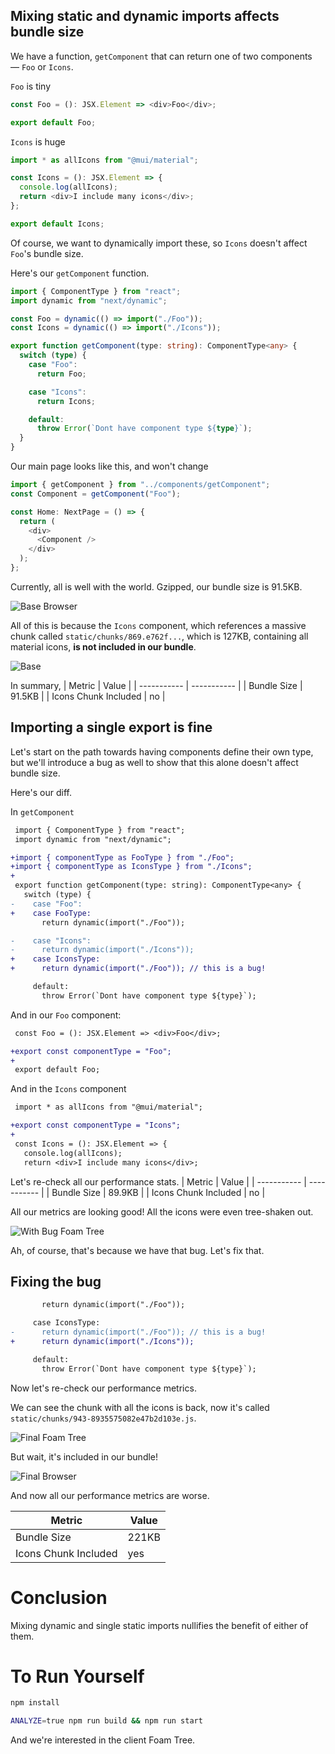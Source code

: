 ## Mixing static and dynamic imports affects bundle size

We have a function, `getComponent` that can return one of two components — `Foo` or `Icons`.

`Foo` is tiny
```typescript
const Foo = (): JSX.Element => <div>Foo</div>;

export default Foo;

```
`Icons` is huge
```typescript
import * as allIcons from "@mui/material";

const Icons = (): JSX.Element => {
  console.log(allIcons);
  return <div>I include many icons</div>;
};

export default Icons;
```

Of course, we want to dynamically import these, so `Icons` doesn't affect `Foo`'s bundle size.

Here's our `getComponent` function.
```typescript
import { ComponentType } from "react";
import dynamic from "next/dynamic";

const Foo = dynamic(() => import("./Foo"));
const Icons = dynamic(() => import("./Icons"));

export function getComponent(type: string): ComponentType<any> {
  switch (type) {
    case "Foo":
      return Foo;

    case "Icons":
      return Icons;

    default:
      throw Error(`Dont have component type ${type}`);
  }
}
```

Our main page looks like this, and won't change
```typescript
import { getComponent } from "../components/getComponent";
const Component = getComponent("Foo");

const Home: NextPage = () => {
  return (
    <div>
      <Component />
    </div>
  );
};
```

Currently, all is well with the world. Gzipped, our bundle size is 91.5KB.

![Base Browser](/demo-images/base-browser.png)

All of this is because the `Icons` component, which references a massive chunk called
`static/chunks/869.e762f...`, which is 127KB, containing all material icons, **is not included in our bundle**.

![Base](/demo-images/base.png)

In summary,
| Metric               | Value       |
| -----------          | ----------- |
| Bundle Size          | 91.5KB      |
| Icons Chunk Included | no          |

## Importing a single export is fine
Let's start on the path towards having components define their own type, but we'll introduce a
bug as well to show that this alone doesn't affect bundle size.

Here's our diff.

In `getComponent`
```diff
 import { ComponentType } from "react";
 import dynamic from "next/dynamic";

+import { componentType as FooType } from "./Foo";
+import { componentType as IconsType } from "./Icons";
+
 export function getComponent(type: string): ComponentType<any> {
   switch (type) {
-    case "Foo":
+    case FooType:
       return dynamic(import("./Foo"));

-    case "Icons":
-      return dynamic(import("./Icons"));
+    case IconsType:
+      return dynamic(import("./Foo")); // this is a bug!

     default:
       throw Error(`Dont have component type ${type}`);
```

And in our `Foo` component:
```diff
 const Foo = (): JSX.Element => <div>Foo</div>;

+export const componentType = "Foo";
+
 export default Foo;
```

And in the `Icons` component
```diff
 import * as allIcons from "@mui/material";

+export const componentType = "Icons";
+
 const Icons = (): JSX.Element => {
   console.log(allIcons);
   return <div>I include many icons</div>;
```

Let's re-check all our performance stats.
| Metric               | Value       |
| -----------          | ----------- |
| Bundle Size          | 89.9KB      |
| Icons Chunk Included | no          |

All our metrics are looking good! All the icons were even tree-shaken out.

![With Bug Foam Tree](/demo-images/with-bug-foam-tree.png)

Ah, of course, that's because we have that bug. Let's fix that.

## Fixing the bug

```diff
       return dynamic(import("./Foo"));

     case IconsType:
-      return dynamic(import("./Foo")); // this is a bug!
+      return dynamic(import("./Icons"));

     default:
       throw Error(`Dont have component type ${type}`);
```

Now let's re-check our performance metrics.

We can see the chunk with all the icons is back, now it's called
`static/chunks/943-8935575082e47b2d103e.js`.

![Final Foam Tree](/demo-images/final-foam-tree.png)

But wait, it's included in our bundle!

![Final Browser](/demo-images/final-browser.png)

And now all our performance metrics are worse.

| Metric               | Value       |
| -----------          | ----------- |
| Bundle Size          | 221KB       |
| Icons Chunk Included | yes         |


# Conclusion

Mixing dynamic and single static imports nullifies the benefit of either of them.


# To Run Yourself
```bash
npm install

ANALYZE=true npm run build && npm run start
```

And we're interested in the client Foam Tree.